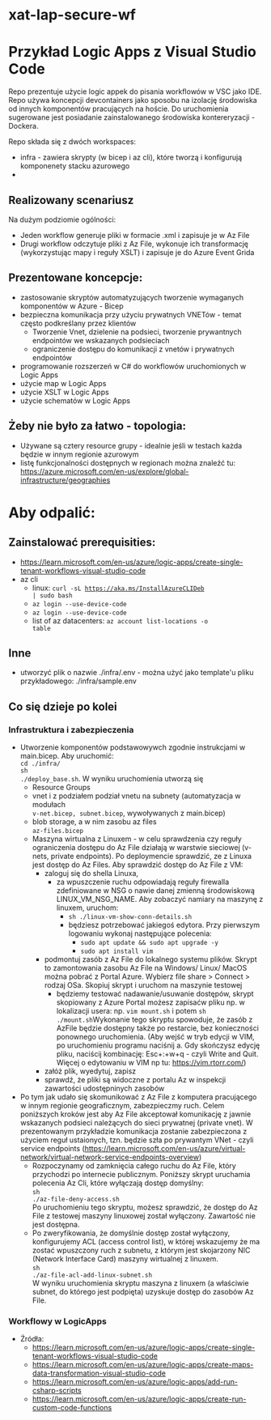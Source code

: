 # xat-lap-secure-wf
# Przykład Logic Apps z Visual Studio Code
Repo prezentuje użycie logic appek do pisania workflowów w VSC jako IDE. Repo używa koncepcji devcontainers
jako sposobu na izolację środowiska od innych komponentów pracujących na hoście.
Do uruchomienia sugerowane jest posiadanie zainstalowanego środowiska kontereryzacji - Dockera. 

Repo składa się z dwóch workspaces:
- infra - zawiera skrypty (w bicep i az cli), które tworzą i konfigurują komponenety stacku azurowego
- 

## Realizowany scenariusz
Na dużym podziomie ogólności:
- Jeden workflow generuje pliki w formacie .xml i zapisuje je w Az File
- Drugi workflow odczytuje pliki z Az File, wykonuje ich transformację (wykorzystując mapy i reguły XSLT) 
i zapisuje je do Azure Event Grida

## Prezentowane koncepcje:
- zastosowanie skryptów automatyzujących tworzenie wymaganych komponentów w Azure - Bicep
- bezpieczna komunikacja przy użyciu prywatnych VNETów - temat często podkreślany przez klientów
    - Tworzenie Vnet, dzielenie na podsieci, tworzenie prywantnych endpointów we wskazanych podsieciach
    - ograniczenie dostępu do komunikacji z vnetów i prywatnych endpointów
- programowanie rozszerzeń w C# do workflowów uruchomionych w Logic Apps
- użycie map w Logic Apps
- użycie XSLT w Logic Apps
- użycie schematów w Logic Apps

## Żeby nie było za łatwo - topologia:
- Używane są cztery resource grupy - idealnie jeśli w testach każda będzie w innym regionie azurowym
- listę funkcjonalności dostępnych w regionach można znaleźć tu: https://azure.microsoft.com/en-us/explore/global-infrastructure/geographies 

# Aby odpalić:
## Zainstalować prerequisities:
- https://learn.microsoft.com/en-us/azure/logic-apps/create-single-tenant-workflows-visual-studio-code 
- az cli
    - linux: 
        <code>curl -sL https://aka.ms/InstallAzureCLIDeb | sudo bash</code>
    - <code>az login --use-device-code</code>
    - <code>az login --use-device-code</code>
    - list of az datacenters: 
        <code>az account list-locations -o table</code>

## Inne
- utworzyć plik o nazwie ./infra/.env - można użyć jako template'u pliku przykładowego: ./infra/sample.env

## Co się dzieje po kolei
### Infrastruktura i zabezpieczenia
- Utworzenie komponentów podstawowywch zgodnie instrukcjami w main.bicep. Aby uruchomić: 
</br><code>cd ./infra/</br>sh ./deploy_base.sh</code>. W wyniku uruchomienia utworzą się
    - Resource Groups
    - vnet i z podziałem podział vnetu na subnety (automatyzacja w modułach
</br><code>v-net.bicep, subnet.bicep</code>, wywoływanych z main.bicep)
    - blob storage, a w nim zasobu az files
    </br><code>az-files.bicep</code>
    - Maszyna wirtualna z Linuxem - w celu sprawdzenia czy reguły ograniczenia dostępu do Az File działają w warstwie sieciowej (v-nets, private endpoints). Po deploymencie sprawdzić, ze z Linuxa jest dostęp do Az Files. Aby sprawdzić dostęp do Az File z VM:
        - zaloguj się do shella Linuxa, 
            - za wpuszczenie ruchu odpowiadają reguły firewalla zdefiniowane w NSG o nawie danej zmienną środowiskową LINUX_VM_NSG_NAME. Aby zobaczyć namiary na maszynę z linuxem, uruchom:
                - <code>sh ./linux-vm-show-conn-details.sh</code>
                - będziesz potrzebować jakiegoś edytora. Przy pierwszym logowaniu wykonaj następujące polecenia:
                    - <code>sudo apt update && sudo apt upgrade -y</code>
                    - <code>sudo apt install vim</code>
        - podmontuj zasób z Az File do lokalnego systemu plików. Skrypt to zamontowania zasobu Az File na Windows/ Linux/ MacOS można pobrać z Portal Azure. Wybierz file share > Connect > rodzaj OSa. Skopiuj skrypt i uruchom na maszynie testowej
            - będziemy testować nadawanie/usuwanie dostępów, skrypt skopiowany z Azure Portal możesz zapisaćw pliku np. w lokalizacji usera: np. <code>vim mount.sh</code> i potem <code>sh ./mount.sh</code>Wykonanie tego skryptu spowoduje, że zasób z AzFile będzie dostępny także po restarcie, bez konieczności ponownego uruchomienia. (Aby wejść w tryb edycji w VIM, po uruchomieniu programu naciśnij a. Gdy skończysz edycję pliku, naciścij kombinację: Esc+:+w+q - czyli Write and Quit. Więcej o edytowaniu w VIM np tu: https://vim.rtorr.com/)
        - załóż plik, wyedytuj, zapisz
        - sprawdź, że pliki są widoczne z portalu Az w inspekcji zawartości udostępninych zasobów
- Po tym jak udało się skomunikować z Az File z komputera pracującego w innym regionie geograficznym, zabezpieczmy ruch. Celem poniższych kroków jest aby Az File akceptował komunikację z jawnie wskazanych podsieci należących do sieci prywatnej (private vnet). W prezentowanym przykładzie komunikacja zostanie zabezpieczona z użyciem reguł ustaionych, tzn. będzie szła po prywantym VNet - czyli service endpoints (https://learn.microsoft.com/en-us/azure/virtual-network/virtual-network-service-endpoints-overview)
    - Rozpoczynamy od zamknięcia całego ruchu do Az File, który przychodzi po internecie publicznym. Poniższy skrypt uruchamia polecenia Az Cli, które wyłączają dostęp domyślny: 
    </br><code>sh ./az-file-deny-access.sh</code>
    </br>Po uruchomieniu tego skryptu, możesz sprawdzić, że dostęp do Az File z testowej maszyny linuxowej został wyłączony. Zawartość nie jest dostępna.
    - Po zweryfikowania, że domyślnie dostęp został wyłączony, konfigurujemy ACL (access control list), w której wskazujemy że ma zostać wpuszczony ruch z subnetu, z którym jest skojarzony NIC (Network Interface Card) maszyny wirtualnej z linuxem. </br>
    <code>sh ./az-file-acl-add-linux-subnet.sh</code></br>
    W wyniku uruchomienia skryptu maszyna z linuxem (a właściwie subnet, do którego jest podpięta) uzyskuje dostęp do zasobów Az File.

### Workflowy w LogicApps
- Źródła:
    - https://learn.microsoft.com/en-us/azure/logic-apps/create-single-tenant-workflows-visual-studio-code
    - https://learn.microsoft.com/en-us/azure/logic-apps/create-maps-data-transformation-visual-studio-code
    - https://learn.microsoft.com/en-us/azure/logic-apps/add-run-csharp-scripts
    - https://learn.microsoft.com/en-us/azure/logic-apps/create-run-custom-code-functions
    